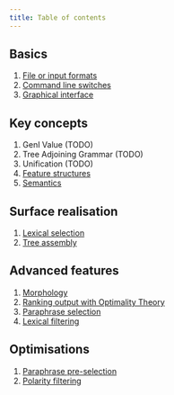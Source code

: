```yaml
---
title: Table of contents
---
```


## Basics

1. [File or input formats](formats.html)
1. [Command line switches](command-line.html)
1. [Graphical interface](gui.html)

## Key concepts

1. GenI Value (TODO)
1. Tree Adjoining Grammar (TODO)
1. Unification (TODO)
1. [Feature structures](fs.html)
1. [Semantics](semantics.html)

## Surface realisation

1. [Lexical selection](lexical-selection.html)
1. [Tree assembly](assembly.html)

## Advanced features

1. [Morphology](morphology.html)
1. [Ranking output with Optimality Theory](ot.html)
1. [Paraphrase selection](paraphrase.html)
1. [Lexical filtering](lexical-filtering.html)

## Optimisations

1. [Paraphrase pre-selection](paraphrase.html)
1. [Polarity filtering](polarity.html)
